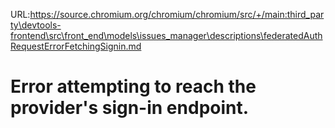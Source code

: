 URL:https://source.chromium.org/chromium/chromium/src/+/main:third_party\devtools-frontend\src\front_end\models\issues_manager\descriptions\federatedAuthRequestErrorFetchingSignin.md
# Error attempting to reach the provider's sign-in endpoint.
